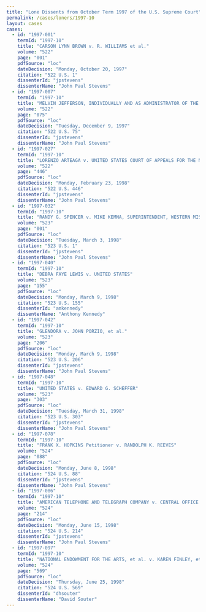 ```yaml
---
title: "Lone Dissents from October Term 1997 of the U.S. Supreme Court"
permalink: /cases/loners/1997-10
layout: cases
cases:
  - id: "1997-001"
    termId: "1997-10"
    title: "CARSON LYNN BROWN v. R. WILLIAMS et al."
    volume: "522"
    page: "001"
    pdfSource: "loc"
    dateDecision: "Monday, October 20, 1997"
    citation: "522 U.S. 1"
    dissenterId: "jpstevens"
    dissenterName: "John Paul Stevens"
  - id: "1997-007"
    termId: "1997-10"
    title: "MELVIN JEFFERSON, INDIVIDUALLY AND AS ADMINISTRATOR OF THE ESTATE OF ALBERTA K. JEFFERSON, DECEASED, et al. v. CITY OF TARRANT, ALABAMA"
    volume: "522"
    page: "075"
    pdfSource: "loc"
    dateDecision: "Tuesday, December 9, 1997"
    citation: "522 U.S. 75"
    dissenterId: "jpstevens"
    dissenterName: "John Paul Stevens"
  - id: "1997-027"
    termId: "1997-10"
    title: "LORENZO ARTEAGA v. UNITED STATES COURT OF APPEALS FOR THE NINTH CIRCUIT"
    volume: "522"
    page: "446"
    pdfSource: "loc"
    dateDecision: "Monday, February 23, 1998"
    citation: "522 U.S. 446"
    dissenterId: "jpstevens"
    dissenterName: "John Paul Stevens"
  - id: "1997-032"
    termId: "1997-10"
    title: "RANDY G. SPENCER v. MIKE KEMNA, SUPERINTENDENT, WESTERN MISSOURI CORRECTIONAL CENTER, et al."
    volume: "523"
    page: "001"
    pdfSource: "loc"
    dateDecision: "Tuesday, March 3, 1998"
    citation: "523 U.S. 1"
    dissenterId: "jpstevens"
    dissenterName: "John Paul Stevens"
  - id: "1997-040"
    termId: "1997-10"
    title: "DEBRA FAYE LEWIS v. UNITED STATES"
    volume: "523"
    page: "155"
    pdfSource: "loc"
    dateDecision: "Monday, March 9, 1998"
    citation: "523 U.S. 155"
    dissenterId: "amkennedy"
    dissenterName: "Anthony Kennedy"
  - id: "1997-042"
    termId: "1997-10"
    title: "GLENDORA v. JOHN PORZIO, et al."
    volume: "523"
    page: "206"
    pdfSource: "loc"
    dateDecision: "Monday, March 9, 1998"
    citation: "523 U.S. 206"
    dissenterId: "jpstevens"
    dissenterName: "John Paul Stevens"
  - id: "1997-048"
    termId: "1997-10"
    title: "UNITED STATES v. EDWARD G. SCHEFFER"
    volume: "523"
    page: "303"
    pdfSource: "loc"
    dateDecision: "Tuesday, March 31, 1998"
    citation: "523 U.S. 303"
    dissenterId: "jpstevens"
    dissenterName: "John Paul Stevens"
  - id: "1997-078"
    termId: "1997-10"
    title: "FRANK X. HOPKINS Petitioner v. RANDOLPH K. REEVES"
    volume: "524"
    page: "088"
    pdfSource: "loc"
    dateDecision: "Monday, June 8, 1998"
    citation: "524 U.S. 88"
    dissenterId: "jpstevens"
    dissenterName: "John Paul Stevens"
  - id: "1997-086"
    termId: "1997-10"
    title: "AMERICAN TELEPHONE AND TELEGRAPH COMPANY v. CENTRAL OFFICE TELEPHONE, INC."
    volume: "524"
    page: "214"
    pdfSource: "loc"
    dateDecision: "Monday, June 15, 1998"
    citation: "524 U.S. 214"
    dissenterId: "jpstevens"
    dissenterName: "John Paul Stevens"
  - id: "1997-097"
    termId: "1997-10"
    title: "NATIONAL ENDOWMENT FOR THE ARTS, et al. v. KAREN FINLEY, et al."
    volume: "524"
    page: "569"
    pdfSource: "loc"
    dateDecision: "Thursday, June 25, 1998"
    citation: "524 U.S. 569"
    dissenterId: "dhsouter"
    dissenterName: "David Souter"
---
```

